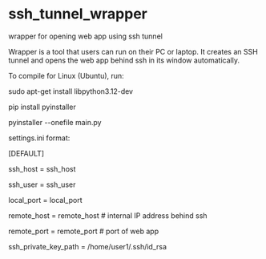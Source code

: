 # ssh_tunnel_wrapper
wrapper for opening web app using ssh tunnel

Wrapper is a tool that users can run on their PC or laptop. It creates an SSH tunnel and opens the web app behind ssh in its window automatically.

To compile for Linux (Ubuntu), run:

sudo apt-get install libpython3.12-dev

pip install pyinstaller

pyinstaller --onefile main.py

settings.ini format:

[DEFAULT]

ssh_host = ssh_host

ssh_user = ssh_user

local_port = local_port

remote_host = remote_host # internal IP address behind ssh

remote_port = remote_port # port of web app

ssh_private_key_path = /home/user1/.ssh/id_rsa
